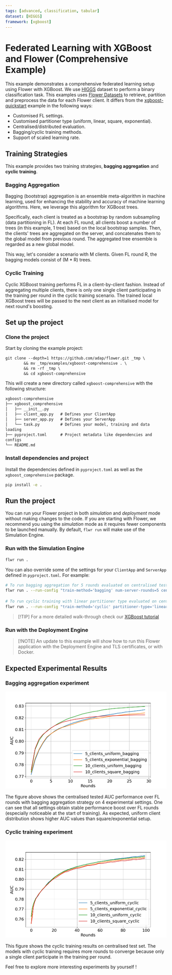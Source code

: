 ```yaml
---
tags: [advanced, classification, tabular]
dataset: [HIGGS]
framework: [xgboost]
---
```


# Federated Learning with XGBoost and Flower (Comprehensive Example)

This example demonstrates a comprehensive federated learning setup using Flower with XGBoost.
We use [HIGGS](https://archive.ics.uci.edu/dataset/280/higgs) dataset to perform a binary classification task. This examples uses [Flower Datasets](https://flower.ai/docs/datasets/) to retrieve, partition and preprocess the data for each Flower client.
It differs from the [xgboost-quickstart](https://github.com/adap/flower/tree/main/examples/xgboost-quickstart) example in the following ways:

- Customised FL settings.
- Customised partitioner type (uniform, linear, square, exponential).
- Centralised/distributed evaluation.
- Bagging/cyclic training methods.
- Support of scaled learning rate.

## Training Strategies

This example provides two training strategies, **bagging aggregation** and **cyclic training**.

### Bagging Aggregation

Bagging (bootstrap) aggregation is an ensemble meta-algorithm in machine learning,
used for enhancing the stability and accuracy of machine learning algorithms.
Here, we leverage this algorithm for XGBoost trees.

Specifically, each client is treated as a bootstrap by random subsampling (data partitioning in FL).
At each FL round, all clients boost a number of trees (in this example, 1 tree) based on the local bootstrap samples.
Then, the clients' trees are aggregated on the server, and concatenates them to the global model from previous round.
The aggregated tree ensemble is regarded as a new global model.

This way, let's consider a scenario with M clients.
Given FL round R, the bagging models consist of (M * R) trees.

### Cyclic Training

Cyclic XGBoost training performs FL in a client-by-client fashion.
Instead of aggregating multiple clients,
there is only one single client participating in the training per round in the cyclic training scenario.
The trained local XGBoost trees will be passed to the next client as an initialised model for next round's boosting.

## Set up the project

### Clone the project

Start by cloning the example project:

```shell
git clone --depth=1 https://github.com/adap/flower.git _tmp \
        && mv _tmp/examples/xgboost-comprehensive . \
        && rm -rf _tmp \
        && cd xgboost-comprehensive
```

This will create a new directory called `xgboost-comprehensive` with the following structure:

```shell
xgboost-comprehensive
├── xgboost_comprehensive
│   ├── __init__.py
│   ├── client_app.py   # Defines your ClientApp
│   ├── server_app.py   # Defines your ServerApp
│   └── task.py         # Defines your model, training and data loading
├── pyproject.toml      # Project metadata like dependencies and configs
└── README.md
```

### Install dependencies and project

Install the dependencies defined in `pyproject.toml` as well as the `xgboost_comprehensive` package.

```bash
pip install -e .
```

## Run the project

You can run your Flower project in both _simulation_ and _deployment_ mode without making changes to the code. If you are starting with Flower, we recommend you using the _simulation_ mode as it requires fewer components to be launched manually. By default, `flwr run` will make use of the Simulation Engine.

### Run with the Simulation Engine

```bash
flwr run .
```

You can also override some of the settings for your `ClientApp` and `ServerApp` defined in `pyproject.toml`. For example:

```bash
# To run bagging aggregation for 5 rounds evaluated on centralised test set
flwr run . --run-config "train-method='bagging' num-server-rounds=5 centralised-eval=true"

# To run cyclic training with linear partitioner type evaluated on centralised test set:
flwr run . --run-config "train-method='cyclic' partitioner-type='linear' centralised-eval-client=true"
```

> \[!TIP\]
> For a more detailed walk-through check our [XGBoost tutorial](https://flower.ai/docs/framework/tutorial-quickstart-xgboost.html)

### Run with the Deployment Engine

> \[!NOTE\]
> An update to this example will show how to run this Flower application with the Deployment Engine and TLS certificates, or with Docker.


## Expected Experimental Results

### Bagging aggregation experiment

![](_static/xgboost_flower_auc_bagging.png)

The figure above shows the centralised tested AUC performance over FL rounds with bagging aggregation strategy on 4 experimental settings.
One can see that all settings obtain stable performance boost over FL rounds (especially noticeable at the start of training).
As expected, uniform client distribution shows higher AUC values than square/exponential setup.

### Cyclic training experiment

![](_static/xgboost_flower_auc_cyclic.png)

This figure shows the cyclic training results on centralised test set.
The models with cyclic training requires more rounds to converge
because only a single client participate in the training per round.

Feel free to explore more interesting experiments by yourself !
